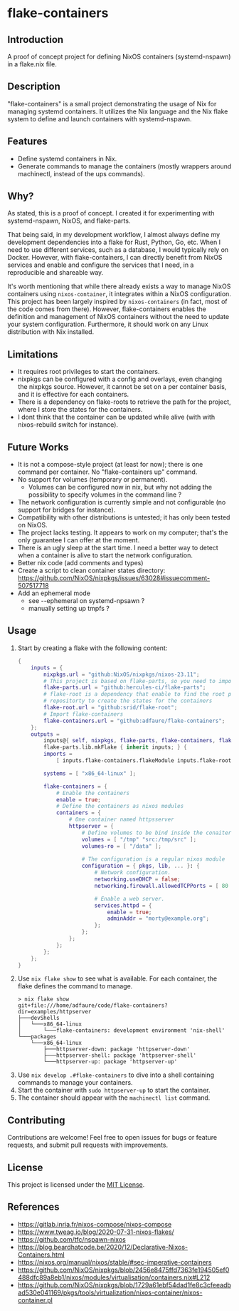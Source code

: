 # flake-containers

## Introduction
A proof of concept project for defining NixOS containers (systemd-nspawn) in a flake.nix file.

## Description
"flake-containers" is a small project demonstrating the usage of Nix for managing systemd containers. It utilizes the Nix language and the Nix flake system to define and launch containers with systemd-nspawn.

## Features
- Define systemd containers in Nix.
- Generate commands to manage the containers (mostly wrappers around machinectl, instead of the ups commands).

## Why?
As stated, this is a proof of concept. I created it for experimenting with systemd-nspawn, NixOS, and flake-parts.

That being said, in my development workflow, I almost always define my development dependencies into a flake for Rust, Python, Go, etc. When I need to use different services, such as a database, I would typically rely on Docker. However, with flake-containers, I can directly benefit from NixOS services and enable and configure the services that I need, in a reproducible and shareable way.

It's worth mentioning that while there already exists a way to manage NixOS containers using `nixos-container`, it integrates within a NixOS configuration. This project has been largely inspired by `nixos-containers` (in fact, most of the code comes from there). However, flake-containers enables the definition and management of NixOS containers without the need to update your system configuration. Furthermore, it should work on any Linux distribution with Nix installed.

## Limitations
- It requires root privileges to start the containers.
- nixpkgs can be configured with a config and overlays, even changing the nixpkgs source. However, it cannot be set on a per container basis, and it is effective for each containers.
- There is a dependency on flake-roots to retrieve the path for the project, where I store the states for the containers.
- I dont think that the container can be updated while alive (with with nixos-rebuild switch for instance).

## Future Works
- It is not a compose-style project (at least for now); there is one command per container. No "flake-containers up" command.
- No support for volumes (temporary or permanent).
    - Volumes can be configured now in nix, but why not adding the possibility to specify volumes in the command line ?
- The network configuration is currently simple and not configurable (no support for bridges for instance).
- Compatibility with other distributions is untested; it has only been tested on NixOS.
- The project lacks testing. It appears to work on my computer; that's the only guarantee I can offer at the moment.
- There is an ugly sleep at the start time. I need a better way to detect when a container is alive to start the network configuration.
- Better nix code (add comments and types)
- Create a script to clean container states directory: https://github.com/NixOS/nixpkgs/issues/63028#issuecomment-507517718
- Add an ephemeral mode
    - see --ephemeral on systemd-npsawn ?
    - manually setting up tmpfs ?

## Usage

1. Start by creating a flake with the following content:
    ```nix
    {
        inputs = {
            nixpkgs.url = "github:NixOS/nixpkgs/nixos-23.11";
            # This project is based on flake-parts, so you need to import it
            flake-parts.url = "github:hercules-ci/flake-parts";
            # flake-root is a dependency that enable to find the root project for the flake
            # repositorty to create the states for the containers
            flake-root.url = "github:srid/flake-root";
            # Import flake-containers
            flake-containers.url = "github:adfaure/flake-containers";
        };
        outputs =
            inputs@{ self, nixpkgs, flake-parts, flake-containers, flake-root, ... }:
            flake-parts.lib.mkFlake { inherit inputs; } {
            imports =
                [ inputs.flake-containers.flakeModule inputs.flake-root.flakeModule ];

            systems = [ "x86_64-linux" ];

            flake-containers = {
                # Enable the containers
                enable = true;
                # Define the containers as nixos modules
                containers = {
                    # One container named httpsserver
                    httpserver = {
                        # Define volumes to be bind inside the conaiter
                        volumes = [ "/tmp" "src:/tmp/src" ];
                        volumes-ro = [ "/data" ];
                        
                        # The configuration is a regular nixos module
                        configuration = { pkgs, lib, ... }: {
                            # Network configuration.
                            networking.useDHCP = false;
                            networking.firewall.allowedTCPPorts = [ 80 ];

                            # Enable a web server.
                            services.httpd = {
                                enable = true;
                                adminAddr = "morty@example.org";
                            };
                        };
                    };
                };
            };
        };
    }
    ```
3. Use `nix flake show` to see what is available. For each container, the flake defines the command to manage.
    ```
    > nix flake show
    git+file:///home/adfaure/code/flake-containers?dir=examples/httpserver
    ├───devShells
    │   └───x86_64-linux
    │       └───flake-containers: development environment 'nix-shell'
    └───packages
        └───x86_64-linux
            ├───httpserver-down: package 'httpserver-down'
            ├───httpserver-shell: package 'httpserver-shell'
            └───httpserver-up: package 'httpserver-up'
    ```
2. Use `nix develop .#flake-containers` to dive into a shell containing commands to manage your containers.
3. Start the container with `sudo httpserver-up` to start the container.
4. The container should appear with the `machinectl list` command.

## Contributing
Contributions are welcome! Feel free to open issues for bugs or feature requests, and submit pull requests with improvements.

## License
This project is licensed under the [MIT License](LICENSE).

## References

- https://gitlab.inria.fr/nixos-compose/nixos-compose
- https://www.tweag.io/blog/2020-07-31-nixos-flakes/
- https://github.com/tfc/nspawn-nixos
- https://blog.beardhatcode.be/2020/12/Declarative-Nixos-Containers.html
- https://nixos.org/manual/nixos/stable/#sec-imperative-containers
- https://github.com/NixOS/nixpkgs/blob/2456e8475ffd7363fe194505ef0488dfc89a8eb1/nixos/modules/virtualisation/containers.nix#L212
- https://github.com/NixOS/nixpkgs/blob/1729a61ebf54dad1fe8c3cfeeadbad530e041169/pkgs/tools/virtualization/nixos-container/nixos-container.pl